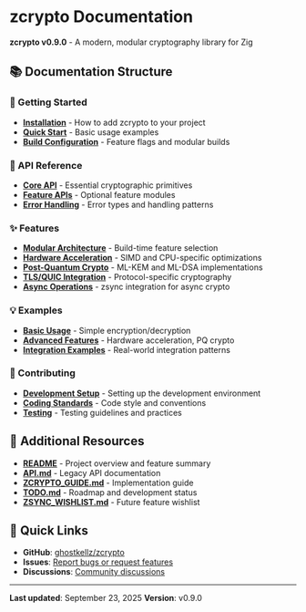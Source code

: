 # zcrypto Documentation

**zcrypto v0.9.0** - A modern, modular cryptography library for Zig

## 📚 Documentation Structure

### 🚀 Getting Started
- **[Installation](getting-started/installation.md)** - How to add zcrypto to your project
- **[Quick Start](getting-started/quick-start.md)** - Basic usage examples
- **[Build Configuration](getting-started/build-config.md)** - Feature flags and modular builds

### 🔧 API Reference
- **[Core API](api/core.md)** - Essential cryptographic primitives
- **[Feature APIs](api/features.md)** - Optional feature modules
- **[Error Handling](api/errors.md)** - Error types and handling patterns

### ✨ Features
- **[Modular Architecture](features/modular.md)** - Build-time feature selection
- **[Hardware Acceleration](features/hardware.md)** - SIMD and CPU-specific optimizations
- **[Post-Quantum Crypto](features/post-quantum.md)** - ML-KEM and ML-DSA implementations
- **[TLS/QUIC Integration](features/tls-quic.md)** - Protocol-specific cryptography
- **[Async Operations](features/async.md)** - zsync integration for async crypto

### 💡 Examples
- **[Basic Usage](examples/basic.md)** - Simple encryption/decryption
- **[Advanced Features](examples/advanced.md)** - Hardware acceleration, PQ crypto
- **[Integration Examples](examples/integration.md)** - Real-world integration patterns

### 🤝 Contributing
- **[Development Setup](contributing/setup.md)** - Setting up the development environment
- **[Coding Standards](contributing/standards.md)** - Code style and conventions
- **[Testing](contributing/testing.md)** - Testing guidelines and practices

## 📖 Additional Resources

- **[README](../README.md)** - Project overview and feature summary
- **[API.md](../API.md)** - Legacy API documentation
- **[ZCRYPTO_GUIDE.md](../ZCRYPTO_GUIDE.md)** - Implementation guide
- **[TODO.md](../TODO.md)** - Roadmap and development status
- **[ZSYNC_WISHLIST.md](../ZSYNC_WISHLIST.md)** - Future feature wishlist

## 🔗 Quick Links

- **GitHub**: [ghostkellz/zcrypto](https://github.com/ghostkellz/zcrypto)
- **Issues**: [Report bugs or request features](https://github.com/ghostkellz/zcrypto/issues)
- **Discussions**: [Community discussions](https://github.com/ghostkellz/zcrypto/discussions)

---

**Last updated**: September 23, 2025
**Version**: v0.9.0